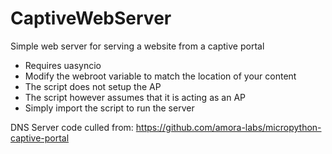 # CaptiveWebServer
Simple web server for serving a website from a captive portal

 - Requires uasyncio
 - Modify the webroot variable to match the location of your content
 - The script does not setup the AP
 - The script however assumes that it is acting as an AP
 - Simply import the script to run the server
 
DNS Server code culled from:
    https://github.com/amora-labs/micropython-captive-portal
